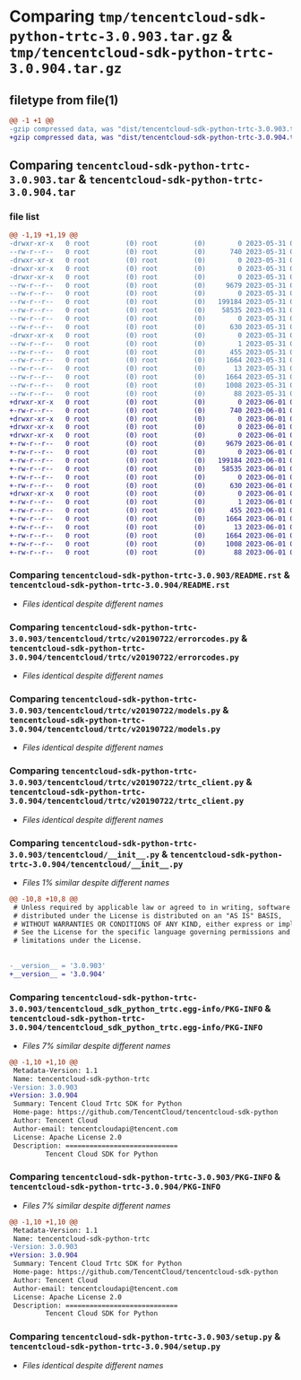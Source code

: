 # Comparing `tmp/tencentcloud-sdk-python-trtc-3.0.903.tar.gz` & `tmp/tencentcloud-sdk-python-trtc-3.0.904.tar.gz`

## filetype from file(1)

```diff
@@ -1 +1 @@
-gzip compressed data, was "dist/tencentcloud-sdk-python-trtc-3.0.903.tar", last modified: Wed May 31 02:24:52 2023, max compression
+gzip compressed data, was "dist/tencentcloud-sdk-python-trtc-3.0.904.tar", last modified: Thu Jun  1 02:49:54 2023, max compression
```

## Comparing `tencentcloud-sdk-python-trtc-3.0.903.tar` & `tencentcloud-sdk-python-trtc-3.0.904.tar`

### file list

```diff
@@ -1,19 +1,19 @@
-drwxr-xr-x   0 root         (0) root         (0)        0 2023-05-31 02:24:52.000000 tencentcloud-sdk-python-trtc-3.0.903/
--rw-r--r--   0 root         (0) root         (0)      740 2023-05-31 02:24:52.000000 tencentcloud-sdk-python-trtc-3.0.903/README.rst
-drwxr-xr-x   0 root         (0) root         (0)        0 2023-05-31 02:24:52.000000 tencentcloud-sdk-python-trtc-3.0.903/tencentcloud/
-drwxr-xr-x   0 root         (0) root         (0)        0 2023-05-31 02:24:52.000000 tencentcloud-sdk-python-trtc-3.0.903/tencentcloud/trtc/
-drwxr-xr-x   0 root         (0) root         (0)        0 2023-05-31 02:24:52.000000 tencentcloud-sdk-python-trtc-3.0.903/tencentcloud/trtc/v20190722/
--rw-r--r--   0 root         (0) root         (0)     9679 2023-05-31 02:24:52.000000 tencentcloud-sdk-python-trtc-3.0.903/tencentcloud/trtc/v20190722/errorcodes.py
--rw-r--r--   0 root         (0) root         (0)        0 2023-05-31 02:24:52.000000 tencentcloud-sdk-python-trtc-3.0.903/tencentcloud/trtc/v20190722/__init__.py
--rw-r--r--   0 root         (0) root         (0)   199184 2023-05-31 02:24:52.000000 tencentcloud-sdk-python-trtc-3.0.903/tencentcloud/trtc/v20190722/models.py
--rw-r--r--   0 root         (0) root         (0)    58535 2023-05-31 02:24:52.000000 tencentcloud-sdk-python-trtc-3.0.903/tencentcloud/trtc/v20190722/trtc_client.py
--rw-r--r--   0 root         (0) root         (0)        0 2023-05-31 02:24:52.000000 tencentcloud-sdk-python-trtc-3.0.903/tencentcloud/trtc/__init__.py
--rw-r--r--   0 root         (0) root         (0)      630 2023-05-31 02:24:52.000000 tencentcloud-sdk-python-trtc-3.0.903/tencentcloud/__init__.py
-drwxr-xr-x   0 root         (0) root         (0)        0 2023-05-31 02:24:52.000000 tencentcloud-sdk-python-trtc-3.0.903/tencentcloud_sdk_python_trtc.egg-info/
--rw-r--r--   0 root         (0) root         (0)        1 2023-05-31 02:24:52.000000 tencentcloud-sdk-python-trtc-3.0.903/tencentcloud_sdk_python_trtc.egg-info/dependency_links.txt
--rw-r--r--   0 root         (0) root         (0)      455 2023-05-31 02:24:52.000000 tencentcloud-sdk-python-trtc-3.0.903/tencentcloud_sdk_python_trtc.egg-info/SOURCES.txt
--rw-r--r--   0 root         (0) root         (0)     1664 2023-05-31 02:24:52.000000 tencentcloud-sdk-python-trtc-3.0.903/tencentcloud_sdk_python_trtc.egg-info/PKG-INFO
--rw-r--r--   0 root         (0) root         (0)       13 2023-05-31 02:24:52.000000 tencentcloud-sdk-python-trtc-3.0.903/tencentcloud_sdk_python_trtc.egg-info/top_level.txt
--rw-r--r--   0 root         (0) root         (0)     1664 2023-05-31 02:24:52.000000 tencentcloud-sdk-python-trtc-3.0.903/PKG-INFO
--rw-r--r--   0 root         (0) root         (0)     1008 2023-05-31 02:24:52.000000 tencentcloud-sdk-python-trtc-3.0.903/setup.py
--rw-r--r--   0 root         (0) root         (0)       88 2023-05-31 02:24:52.000000 tencentcloud-sdk-python-trtc-3.0.903/setup.cfg
+drwxr-xr-x   0 root         (0) root         (0)        0 2023-06-01 02:49:54.000000 tencentcloud-sdk-python-trtc-3.0.904/
+-rw-r--r--   0 root         (0) root         (0)      740 2023-06-01 02:49:54.000000 tencentcloud-sdk-python-trtc-3.0.904/README.rst
+drwxr-xr-x   0 root         (0) root         (0)        0 2023-06-01 02:49:54.000000 tencentcloud-sdk-python-trtc-3.0.904/tencentcloud/
+drwxr-xr-x   0 root         (0) root         (0)        0 2023-06-01 02:49:54.000000 tencentcloud-sdk-python-trtc-3.0.904/tencentcloud/trtc/
+drwxr-xr-x   0 root         (0) root         (0)        0 2023-06-01 02:49:54.000000 tencentcloud-sdk-python-trtc-3.0.904/tencentcloud/trtc/v20190722/
+-rw-r--r--   0 root         (0) root         (0)     9679 2023-06-01 02:49:54.000000 tencentcloud-sdk-python-trtc-3.0.904/tencentcloud/trtc/v20190722/errorcodes.py
+-rw-r--r--   0 root         (0) root         (0)        0 2023-06-01 02:49:54.000000 tencentcloud-sdk-python-trtc-3.0.904/tencentcloud/trtc/v20190722/__init__.py
+-rw-r--r--   0 root         (0) root         (0)   199184 2023-06-01 02:49:54.000000 tencentcloud-sdk-python-trtc-3.0.904/tencentcloud/trtc/v20190722/models.py
+-rw-r--r--   0 root         (0) root         (0)    58535 2023-06-01 02:49:54.000000 tencentcloud-sdk-python-trtc-3.0.904/tencentcloud/trtc/v20190722/trtc_client.py
+-rw-r--r--   0 root         (0) root         (0)        0 2023-06-01 02:49:54.000000 tencentcloud-sdk-python-trtc-3.0.904/tencentcloud/trtc/__init__.py
+-rw-r--r--   0 root         (0) root         (0)      630 2023-06-01 02:49:54.000000 tencentcloud-sdk-python-trtc-3.0.904/tencentcloud/__init__.py
+drwxr-xr-x   0 root         (0) root         (0)        0 2023-06-01 02:49:54.000000 tencentcloud-sdk-python-trtc-3.0.904/tencentcloud_sdk_python_trtc.egg-info/
+-rw-r--r--   0 root         (0) root         (0)        1 2023-06-01 02:49:54.000000 tencentcloud-sdk-python-trtc-3.0.904/tencentcloud_sdk_python_trtc.egg-info/dependency_links.txt
+-rw-r--r--   0 root         (0) root         (0)      455 2023-06-01 02:49:54.000000 tencentcloud-sdk-python-trtc-3.0.904/tencentcloud_sdk_python_trtc.egg-info/SOURCES.txt
+-rw-r--r--   0 root         (0) root         (0)     1664 2023-06-01 02:49:54.000000 tencentcloud-sdk-python-trtc-3.0.904/tencentcloud_sdk_python_trtc.egg-info/PKG-INFO
+-rw-r--r--   0 root         (0) root         (0)       13 2023-06-01 02:49:54.000000 tencentcloud-sdk-python-trtc-3.0.904/tencentcloud_sdk_python_trtc.egg-info/top_level.txt
+-rw-r--r--   0 root         (0) root         (0)     1664 2023-06-01 02:49:54.000000 tencentcloud-sdk-python-trtc-3.0.904/PKG-INFO
+-rw-r--r--   0 root         (0) root         (0)     1008 2023-06-01 02:49:54.000000 tencentcloud-sdk-python-trtc-3.0.904/setup.py
+-rw-r--r--   0 root         (0) root         (0)       88 2023-06-01 02:49:54.000000 tencentcloud-sdk-python-trtc-3.0.904/setup.cfg
```

### Comparing `tencentcloud-sdk-python-trtc-3.0.903/README.rst` & `tencentcloud-sdk-python-trtc-3.0.904/README.rst`

 * *Files identical despite different names*

### Comparing `tencentcloud-sdk-python-trtc-3.0.903/tencentcloud/trtc/v20190722/errorcodes.py` & `tencentcloud-sdk-python-trtc-3.0.904/tencentcloud/trtc/v20190722/errorcodes.py`

 * *Files identical despite different names*

### Comparing `tencentcloud-sdk-python-trtc-3.0.903/tencentcloud/trtc/v20190722/models.py` & `tencentcloud-sdk-python-trtc-3.0.904/tencentcloud/trtc/v20190722/models.py`

 * *Files identical despite different names*

### Comparing `tencentcloud-sdk-python-trtc-3.0.903/tencentcloud/trtc/v20190722/trtc_client.py` & `tencentcloud-sdk-python-trtc-3.0.904/tencentcloud/trtc/v20190722/trtc_client.py`

 * *Files identical despite different names*

### Comparing `tencentcloud-sdk-python-trtc-3.0.903/tencentcloud/__init__.py` & `tencentcloud-sdk-python-trtc-3.0.904/tencentcloud/__init__.py`

 * *Files 1% similar despite different names*

```diff
@@ -10,8 +10,8 @@
 # Unless required by applicable law or agreed to in writing, software
 # distributed under the License is distributed on an "AS IS" BASIS,
 # WITHOUT WARRANTIES OR CONDITIONS OF ANY KIND, either express or implied.
 # See the License for the specific language governing permissions and
 # limitations under the License.
 
 
-__version__ = '3.0.903'
+__version__ = '3.0.904'
```

### Comparing `tencentcloud-sdk-python-trtc-3.0.903/tencentcloud_sdk_python_trtc.egg-info/PKG-INFO` & `tencentcloud-sdk-python-trtc-3.0.904/tencentcloud_sdk_python_trtc.egg-info/PKG-INFO`

 * *Files 7% similar despite different names*

```diff
@@ -1,10 +1,10 @@
 Metadata-Version: 1.1
 Name: tencentcloud-sdk-python-trtc
-Version: 3.0.903
+Version: 3.0.904
 Summary: Tencent Cloud Trtc SDK for Python
 Home-page: https://github.com/TencentCloud/tencentcloud-sdk-python
 Author: Tencent Cloud
 Author-email: tencentcloudapi@tencent.com
 License: Apache License 2.0
 Description: ============================
         Tencent Cloud SDK for Python
```

### Comparing `tencentcloud-sdk-python-trtc-3.0.903/PKG-INFO` & `tencentcloud-sdk-python-trtc-3.0.904/PKG-INFO`

 * *Files 7% similar despite different names*

```diff
@@ -1,10 +1,10 @@
 Metadata-Version: 1.1
 Name: tencentcloud-sdk-python-trtc
-Version: 3.0.903
+Version: 3.0.904
 Summary: Tencent Cloud Trtc SDK for Python
 Home-page: https://github.com/TencentCloud/tencentcloud-sdk-python
 Author: Tencent Cloud
 Author-email: tencentcloudapi@tencent.com
 License: Apache License 2.0
 Description: ============================
         Tencent Cloud SDK for Python
```

### Comparing `tencentcloud-sdk-python-trtc-3.0.903/setup.py` & `tencentcloud-sdk-python-trtc-3.0.904/setup.py`

 * *Files identical despite different names*

